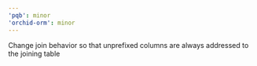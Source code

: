 ```yaml
---
'pqb': minor
'orchid-orm': minor
---
```


Change join behavior so that unprefixed columns are always addressed to the joining table

